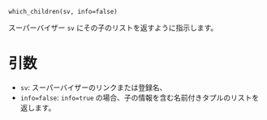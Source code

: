 ```
which_children(sv, info=false)
```

スーパーバイザー `sv` にその子のリストを返すように指示します。

# 引数

  * `sv`: スーパーバイザーのリンクまたは登録名、
  * `info=false`: `info=true` の場合、子の情報を含む名前付きタプルのリストを返します。
